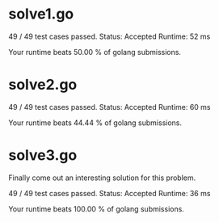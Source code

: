 # solve1.go

49 / 49 test cases passed.
Status: Accepted
Runtime: 52 ms

Your runtime beats 50.00 % of golang submissions.

# solve2.go

49 / 49 test cases passed.
Status: Accepted
Runtime: 60 ms

Your runtime beats 44.44 % of golang submissions.

# solve3.go

Finally come out an interesting solution for this problem.

49 / 49 test cases passed.
Status: Accepted
Runtime: 36 ms

Your runtime beats 100.00 % of golang submissions.

